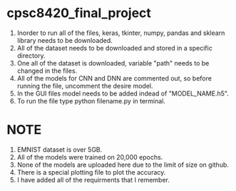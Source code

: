 # cpsc8420_final_project
1) Inorder to run all of the files, keras, tkinter, numpy, pandas and sklearn library needs to be downloaded.
2) All of the dataset needs to be downloaded and stored in a specific directory.
3) One all of the dataset is downloaded, variable "path" needs to be changed in the files.
4) All of the models for CNN and DNN are commented out, so before running the file, uncomment the desire model.
5) In the GUI files model needs to be added indead of "MODEL_NAME.h5".
6) To run the file type python filename.py in terminal. 

# NOTE
1) EMNIST dataset is over 5GB.
2) All of the models were trained on 20,000 epochs.
3) None of the models are uploaded here due to the limit of size on github.
4) There is a special plotting file to plot the accuracy.
5) I have added all of the requirments that I remember.
